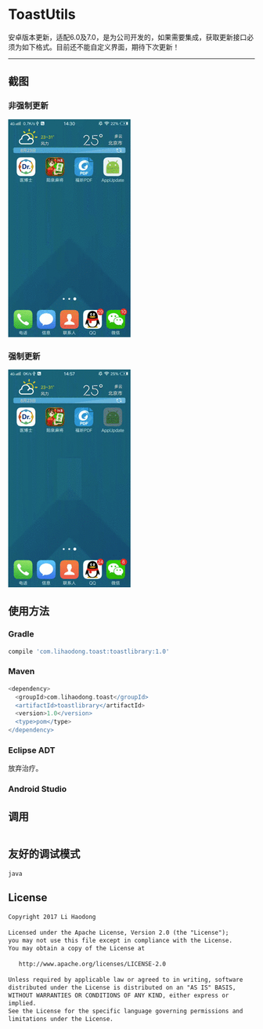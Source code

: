 # ToastUtils #

安卓版本更新，适配6.0及7.0，是为公司开发的，如果需要集成，获取更新接口必须为如下格式。目前还不能自定义界面，期待下次更新！

----
## 截图
### 非强制更新
![](https://github.com/lihaodong/AppUpdate/blob/master/images/image0.gif)
### 强制更新
![](https://github.com/lihaodong/AppUpdate/blob/master/images/image1.gif)
## 使用方法
### Gradle
```groovy
compile 'com.lihaodong.toast:toastlibrary:1.0'
```
### Maven
```groovy
<dependency>
  <groupId>com.lihaodong.toast</groupId>
  <artifactId>toastlibrary</artifactId>
  <version>1.0</version>
  <type>pom</type>
</dependency>
```
### Eclipse ADT

放弃治疗。

### Android Studio

## 调用

```

```

## 友好的调试模式

```
java
```
## License
```text
Copyright 2017 Li Haodong

Licensed under the Apache License, Version 2.0 (the "License");
you may not use this file except in compliance with the License.
You may obtain a copy of the License at

   http://www.apache.org/licenses/LICENSE-2.0

Unless required by applicable law or agreed to in writing, software
distributed under the License is distributed on an "AS IS" BASIS,
WITHOUT WARRANTIES OR CONDITIONS OF ANY KIND, either express or implied.
See the License for the specific language governing permissions and
limitations under the License.
```



